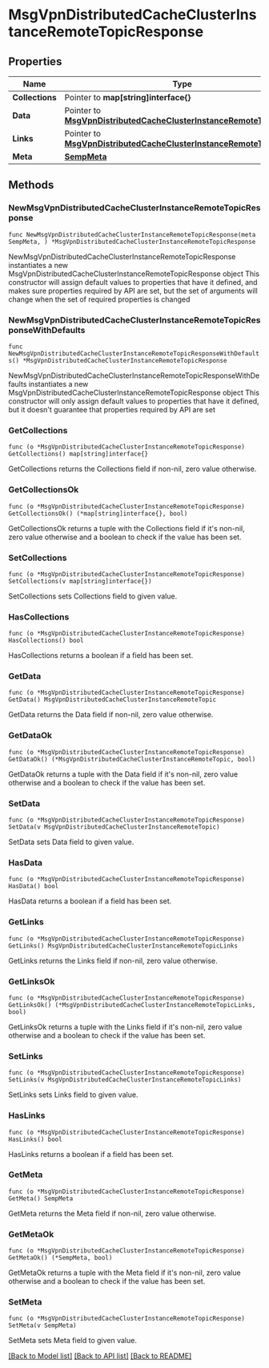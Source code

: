 # MsgVpnDistributedCacheClusterInstanceRemoteTopicResponse

## Properties

Name | Type | Description | Notes
------------ | ------------- | ------------- | -------------
**Collections** | Pointer to **map[string]interface{}** |  | [optional] 
**Data** | Pointer to [**MsgVpnDistributedCacheClusterInstanceRemoteTopic**](MsgVpnDistributedCacheClusterInstanceRemoteTopic.md) |  | [optional] 
**Links** | Pointer to [**MsgVpnDistributedCacheClusterInstanceRemoteTopicLinks**](MsgVpnDistributedCacheClusterInstanceRemoteTopicLinks.md) |  | [optional] 
**Meta** | [**SempMeta**](SempMeta.md) |  | 

## Methods

### NewMsgVpnDistributedCacheClusterInstanceRemoteTopicResponse

`func NewMsgVpnDistributedCacheClusterInstanceRemoteTopicResponse(meta SempMeta, ) *MsgVpnDistributedCacheClusterInstanceRemoteTopicResponse`

NewMsgVpnDistributedCacheClusterInstanceRemoteTopicResponse instantiates a new MsgVpnDistributedCacheClusterInstanceRemoteTopicResponse object
This constructor will assign default values to properties that have it defined,
and makes sure properties required by API are set, but the set of arguments
will change when the set of required properties is changed

### NewMsgVpnDistributedCacheClusterInstanceRemoteTopicResponseWithDefaults

`func NewMsgVpnDistributedCacheClusterInstanceRemoteTopicResponseWithDefaults() *MsgVpnDistributedCacheClusterInstanceRemoteTopicResponse`

NewMsgVpnDistributedCacheClusterInstanceRemoteTopicResponseWithDefaults instantiates a new MsgVpnDistributedCacheClusterInstanceRemoteTopicResponse object
This constructor will only assign default values to properties that have it defined,
but it doesn't guarantee that properties required by API are set

### GetCollections

`func (o *MsgVpnDistributedCacheClusterInstanceRemoteTopicResponse) GetCollections() map[string]interface{}`

GetCollections returns the Collections field if non-nil, zero value otherwise.

### GetCollectionsOk

`func (o *MsgVpnDistributedCacheClusterInstanceRemoteTopicResponse) GetCollectionsOk() (*map[string]interface{}, bool)`

GetCollectionsOk returns a tuple with the Collections field if it's non-nil, zero value otherwise
and a boolean to check if the value has been set.

### SetCollections

`func (o *MsgVpnDistributedCacheClusterInstanceRemoteTopicResponse) SetCollections(v map[string]interface{})`

SetCollections sets Collections field to given value.

### HasCollections

`func (o *MsgVpnDistributedCacheClusterInstanceRemoteTopicResponse) HasCollections() bool`

HasCollections returns a boolean if a field has been set.

### GetData

`func (o *MsgVpnDistributedCacheClusterInstanceRemoteTopicResponse) GetData() MsgVpnDistributedCacheClusterInstanceRemoteTopic`

GetData returns the Data field if non-nil, zero value otherwise.

### GetDataOk

`func (o *MsgVpnDistributedCacheClusterInstanceRemoteTopicResponse) GetDataOk() (*MsgVpnDistributedCacheClusterInstanceRemoteTopic, bool)`

GetDataOk returns a tuple with the Data field if it's non-nil, zero value otherwise
and a boolean to check if the value has been set.

### SetData

`func (o *MsgVpnDistributedCacheClusterInstanceRemoteTopicResponse) SetData(v MsgVpnDistributedCacheClusterInstanceRemoteTopic)`

SetData sets Data field to given value.

### HasData

`func (o *MsgVpnDistributedCacheClusterInstanceRemoteTopicResponse) HasData() bool`

HasData returns a boolean if a field has been set.

### GetLinks

`func (o *MsgVpnDistributedCacheClusterInstanceRemoteTopicResponse) GetLinks() MsgVpnDistributedCacheClusterInstanceRemoteTopicLinks`

GetLinks returns the Links field if non-nil, zero value otherwise.

### GetLinksOk

`func (o *MsgVpnDistributedCacheClusterInstanceRemoteTopicResponse) GetLinksOk() (*MsgVpnDistributedCacheClusterInstanceRemoteTopicLinks, bool)`

GetLinksOk returns a tuple with the Links field if it's non-nil, zero value otherwise
and a boolean to check if the value has been set.

### SetLinks

`func (o *MsgVpnDistributedCacheClusterInstanceRemoteTopicResponse) SetLinks(v MsgVpnDistributedCacheClusterInstanceRemoteTopicLinks)`

SetLinks sets Links field to given value.

### HasLinks

`func (o *MsgVpnDistributedCacheClusterInstanceRemoteTopicResponse) HasLinks() bool`

HasLinks returns a boolean if a field has been set.

### GetMeta

`func (o *MsgVpnDistributedCacheClusterInstanceRemoteTopicResponse) GetMeta() SempMeta`

GetMeta returns the Meta field if non-nil, zero value otherwise.

### GetMetaOk

`func (o *MsgVpnDistributedCacheClusterInstanceRemoteTopicResponse) GetMetaOk() (*SempMeta, bool)`

GetMetaOk returns a tuple with the Meta field if it's non-nil, zero value otherwise
and a boolean to check if the value has been set.

### SetMeta

`func (o *MsgVpnDistributedCacheClusterInstanceRemoteTopicResponse) SetMeta(v SempMeta)`

SetMeta sets Meta field to given value.



[[Back to Model list]](../README.md#documentation-for-models) [[Back to API list]](../README.md#documentation-for-api-endpoints) [[Back to README]](../README.md)


